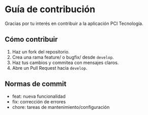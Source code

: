 # Guía de contribución

Gracias por tu interés en contribuir a la aplicación PCI Tecnología.

## Cómo contribuir
1. Haz un fork del repositorio.
2. Crea una rama feature/ o bugfix/ desde `develop`.
3. Haz tus cambios y commitea con mensajes claros.
4. Abre un Pull Request hacia `develop`.

## Normas de commit
- feat: nueva funcionalidad
- fix: corrección de errores
- chore: tareas de mantenimiento/configuración
